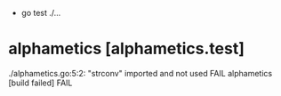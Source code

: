 + go test ./...
# alphametics [alphametics.test]
./alphametics.go:5:2: "strconv" imported and not used
FAIL	alphametics [build failed]
FAIL
